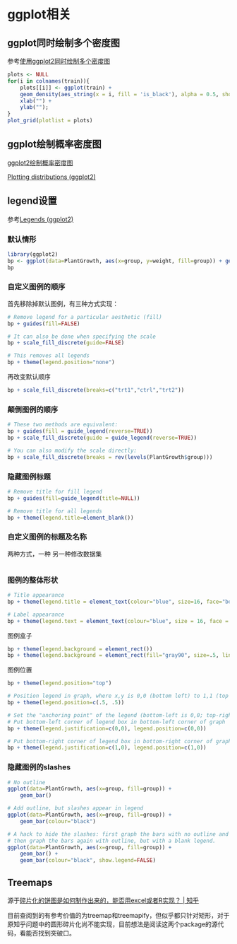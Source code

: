 # ggplot相关

## ggplot同时绘制多个密度图

参考[使用ggplot2同时绘制多个密度图](https://www.tuicool.com/articles/3aUnem7)

```r
plots <- NULL
for(i in colnames(train)){ 
    plots[[i]] <- ggplot(train) + 
    geom_density(aes_string(x = i, fill = 'is_black'), alpha = 0.5, show.legend = F) + 
    xlab("") + 
    ylab(""); 
}
plot_grid(plotlist = plots)
```

## ggplot绘制概率密度图

[ggplot2绘制概率密度图](http://www.cnblogs.com/wwxbi/p/6142410.html)

[Plotting distributions (ggplot2)](http://www.cookbook-r.com/Graphs/Plotting_distributions_(ggplot2)/)

## legend设置

参考[Legends (ggplot2)](http://www.cookbook-r.com/Graphs/Legends_(ggplot2)/)

### 默认情形

```r
library(ggplot2)
bp <- ggplot(data=PlantGrowth, aes(x=group, y=weight, fill=group)) + geom_boxplot()
bp
```

### 自定义图例的顺序

首先移除掉默认图例，有三种方式实现：
```r
# Remove legend for a particular aesthetic (fill)
bp + guides(fill=FALSE)

# It can also be done when specifying the scale
bp + scale_fill_discrete(guide=FALSE)

# This removes all legends
bp + theme(legend.position="none")
```

再改变默认顺序

```r
bp + scale_fill_discrete(breaks=c("trt1","ctrl","trt2"))
```

### 颠倒图例的顺序

```r
# These two methods are equivalent:
bp + guides(fill = guide_legend(reverse=TRUE))
bp + scale_fill_discrete(guide = guide_legend(reverse=TRUE))

# You can also modify the scale directly:
bp + scale_fill_discrete(breaks = rev(levels(PlantGrowth$group)))
```

### 隐藏图例标题

```r
# Remove title for fill legend
bp + guides(fill=guide_legend(title=NULL))

# Remove title for all legends
bp + theme(legend.title=element_blank())
```

### 自定义图例的标题及名称

两种方式，一种
另一种修改数据集

```r

```

### 图例的整体形状

```r
# Title appearance
bp + theme(legend.title = element_text(colour="blue", size=16, face="bold"))

# Label appearance
bp + theme(legend.text = element_text(colour="blue", size = 16, face = "bold"))
```

图例盒子

```r
bp + theme(legend.background = element_rect())
bp + theme(legend.background = element_rect(fill="gray90", size=.5, linetype="dotted"))
```

图例位置

```r
bp + theme(legend.position="top")

# Position legend in graph, where x,y is 0,0 (bottom left) to 1,1 (top right)
bp + theme(legend.position=c(.5, .5))

# Set the "anchoring point" of the legend (bottom-left is 0,0; top-right is 1,1)
# Put bottom-left corner of legend box in bottom-left corner of graph
bp + theme(legend.justification=c(0,0), legend.position=c(0,0))

# Put bottom-right corner of legend box in bottom-right corner of graph
bp + theme(legend.justification=c(1,0), legend.position=c(1,0))
```

### 隐藏图例的slashes

```r
# No outline
ggplot(data=PlantGrowth, aes(x=group, fill=group)) +
    geom_bar()

# Add outline, but slashes appear in legend
ggplot(data=PlantGrowth, aes(x=group, fill=group)) +
    geom_bar(colour="black")

# A hack to hide the slashes: first graph the bars with no outline and add the legend,
# then graph the bars again with outline, but with a blank legend.
ggplot(data=PlantGrowth, aes(x=group, fill=group)) +
    geom_bar() +
    geom_bar(colour="black", show.legend=FALSE)
```

## Treemaps

源于[碎片化的饼图是如何制作出来的，能否用excel或者R实现？ | 知乎](https://www.zhihu.com/question/267353430)

目前查阅到的有参考价值的为treemap和treemapify，但似乎都只针对矩形，对于原知乎问题中的圆形碎片化尚不能实现，目前想法是阅读这两个package的源代码，看能否找到突破口。